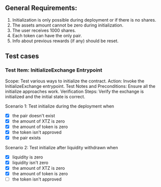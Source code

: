 ## General Requirements:

1. Initialization is only possible during deployment or if there is no shares.
2. The assets amount cannot be zero during initialization.
3. The user receives 1000 shares.
4. Each token can have the only pair.
5. Info about previous rewards (if any) should be reset.

## Test cases

### Test Item: InitializeExchange Entrypoint

Scope: Test various ways to initialize the contract.
Action: Invoke the InitializeExchange entrypoint.
Test Notes and Preconditions: Ensure all the initialize approaches work.
Verification Steps: Verify the exchange is initialized and the initial state is correct.

Scenario 1: Test initialize during the deployment when

- [x] the pair doesn't exist
- [x] the amount of XTZ is zero
- [x] the amount of token is zero
- [x] the token isn't approved
- [x] the pair exists

Scenario 2: Test initialize after liquidity withdrawn when

- [x] liquidity is zero
- [x] liquidity isn't zero
- [x] the amount of XTZ is zero
- [x] the amount of token is zero
- [ ] the token isn't approved
